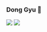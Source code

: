 ### Dong Gyu 👋

<img src="https://img.shields.io/badge/Android-3DDC84?style=flat-square&logo=Android&logoColor=white"/>
<img src="https://img.shields.io/badge/Django-3DDC84?style=flat-square&logo=Django&logoColor=purple"/>

